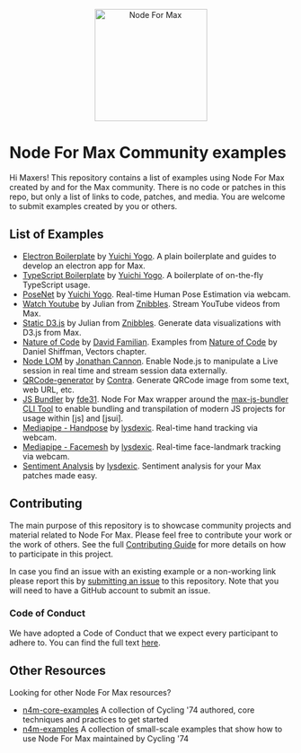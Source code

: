 <p align="center">
	<img src="https://docs.cycling74.com/nodeformax/api/n4m-icon.png" width="200" height="200" alt="Node For Max">
</p>


# Node For Max Community examples

Hi Maxers! This repository contains a list of examples using Node For Max created by and for the Max community. There is no code or patches in this repo, but only a list of links to code, patches, and media. You are welcome to submit examples created by you or others.

## List of Examples

- [Electron Boilerplate](https://github.com/yuichkun/n4m-electron-boilerplate) by [Yuichi Yogo](https://github.com/yuichkun). A plain boilerplate and guides to develop an electron app for Max.
- [TypeScript Boilerplate](https://github.com/yuichkun/n4m-typescript-boilerplate) by [Yuichi Yogo](https://github.com/yuichkun). A boilerplate of on-the-fly TypeScript usage.
- [PoseNet](https://github.com/yuichkun/n4m-posenet) by [Yuichi Yogo](https://github.com/yuichkun). Real-time Human Pose Estimation via webcam.
- [Watch Youtube](https://github.com/julianrubisch/n4m-examples/tree/master/watch-youtube) by Julian from [Znibbles](https://www.znibbl.es/). Stream YouTube videos from Max.
- [Static D3.js](https://github.com/julianrubisch/n4m-examples/tree/master/static-d3js) by Julian from [Znibbles](https://www.znibbl.es/). Generate data visualizations with D3.js from Max.
- [Nature of Code](https://github.com/dfamil/n4m-examples/tree/master/natureofcode) by [David Familian](https://github.com/dfamil). Examples from [Nature of Code](https://natureofcode.com/) by Daniel Shiffman, Vectors chapter.
- [Node LOM](https://github.com/iamjoncannon/nodeLOM) by [Jonathan Cannon](https://github.com/iamjoncanno). Enable Node.js to manipulate a Live session in real time and stream session data externally.
- [QRCode-generator](https://github.com/avantcontra/n4m-qrcode-generator) by [Contra](https://www.floatbug.com/contra/). Generate QRCode image from some text, web URL, etc.
- [JS Bundler](https://github.com/fde31/n4m-js-bundler) by [fde31](https://github.com/fde31). Node For Max wrapper around the [max-js-bundler CLI Tool](https://github.com/fde31/max-js-bundler) to enable bundling and transpilation of modern JS projects for usage within [js] and [jsui].
- [Mediapipe - Handpose](https://github.com/lysdexic-audio/n4m-handpose) by [lysdexic](https://github.com/lysdexic-audio/). Real-time hand tracking via webcam.
- [Mediapipe - Facemesh](https://github.com/lysdexic-audio/n4m-facemesh) by [lysdexic](https://github.com/lysdexic-audio/). Real-time face-landmark tracking via webcam.
- [Sentiment Analysis](https://github.com/lysdexic-audio/n4m-sentiment) by [lysdexic](https://github.com/lysdexic-audio/). Sentiment analysis for your Max patches made easy.

## Contributing

The main purpose of this repository is to showcase community projects and material related to Node For Max. Please feel free to contribute your work or the work of others. See the full [Contributing Guide](./CONTRIBUTING.md) for more details on how to participate in this project.

In case you find an issue with an existing example or a non-working link please report this by [submitting an issue](https://github.com/Cycling74/n4m-community/issues/new) to this repository. Note that you will need to have a GitHub account to submit an issue. 

### Code of Conduct

We have adopted a Code of Conduct that we expect every participant to adhere to. You can find the full text [here](./CODE_OF_CONDUCT.md).

## Other Resources

Looking for other Node For Max resources?

* [n4m-core-examples](https://github.com/Cycling74/n4m-core-examples/) A collection of Cycling '74 authored, core techniques and practices to get started 
* [n4m-examples](https://github.com/Cycling74/n4m-examples) A collection of small-scale examples that show how to use Node For Max maintained by Cycling '74

